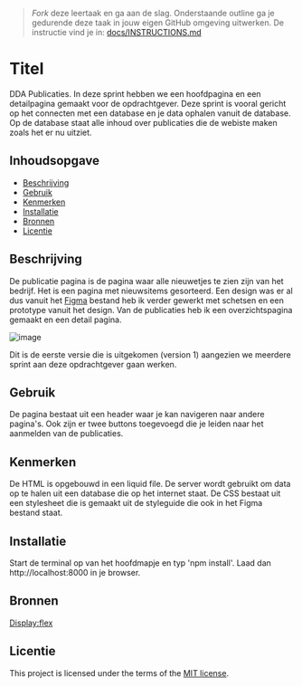> _Fork_ deze leertaak en ga aan de slag. Onderstaande outline ga je gedurende deze taak in jouw eigen GitHub omgeving uitwerken. De instructie vind je in: [docs/INSTRUCTIONS.md](docs/INSTRUCTIONS.md)

# Titel
DDA Publicaties. In deze sprint hebben we een hoofdpagina en een detailpagina gemaakt voor de opdrachtgever. Deze sprint is vooral gericht op het connecten met een database en je data ophalen vanuit de database. Op de database staat alle inhoud over publicaties die de webiste maken zoals het er nu uitziet.

## Inhoudsopgave

  * [Beschrijving](#beschrijving)
  * [Gebruik](#gebruik)
  * [Kenmerken](#kenmerken)
  * [Installatie](#installatie)
  * [Bronnen](#bronnen)
  * [Licentie](#licentie)

## Beschrijving
De publicatie pagina is de pagina waar alle nieuwetjes te zien zijn van het bedrijf. Het is een pagina met nieuwsitems gesorteerd. Een design was er al dus vanuit het [Figma](#https://www.figma.com/design/2IHw0QQQX3RMr1qb55nExx/DDA-design?node-id=1-2249&t=Iwk17wmFTGJ2l5Wb-1) bestand heb ik verder gewerkt met schetsen en een prototype vanuit het design. Van de publicaties heb ik een overzichtspagina gemaakt en een detail pagina.

![image](https://github.com/user-attachments/assets/52ef208d-ae4c-4271-bc63-b8737c731996)

Dit is de eerste versie die is uitgekomen (version 1) aangezien we meerdere sprint aan deze opdrachtgever gaan werken.

<!-- In de Beschrijving staat kort beschreven wat voor project het is en wat je hebt gemaakt -->
<!-- Voeg een mooie poster visual toe 📸 -->
<!-- Voeg een link toe naar Github Pages 🌐-->

## Gebruik
De pagina bestaat uit een header waar je kan navigeren naar andere pagina's. Ook zijn er twee buttons toegevoegd die je leiden naar het aanmelden van de publicaties.
<!--Bij Gebruik staat hoe je project er uit ziet, hoe het werkt en wat je er mee kan. -->

## Kenmerken
De HTML is opgebouwd in een liquid file. De server wordt gebruikt om data op te halen uit een database die op het internet staat. De CSS bestaat uit een stylesheet die is gemaakt uit de styleguide die ook in het Figma bestand staat.

<!-- Bij Kenmerken staat welke technieken zijn gebruikt en hoe. Wat is de HTML structuur? Wat zijn de belangrijkste dingen in CSS? Wat is er met Javascript gedaan en hoe? Misschien heb je een framwork of library gebruikt? -->

## Installatie
Start de terminal op van het hoofdmapje en typ 'npm install'. Laad dan http://localhost:8000 in je browser.

## Bronnen
[Display:flex](https://css-tricks.com/snippets/css/a-guide-to-flexbox/)

## Licentie
This project is licensed under the terms of the [MIT license](./LICENSE).
